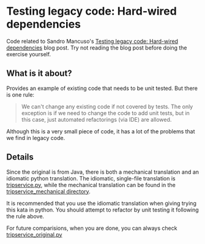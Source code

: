 Testing legacy code: Hard-wired dependencies
============================================

Code related to Sandro Mancuso's [Testing legacy code: Hard-wired dependencies][1] blog post. Try not reading the blog post before doing the exercise yourself.

What is it about?
-----------------

Provides an example of existing code that needs to be unit tested. But there is one rule:

> We can't change any existing code if not covered by tests. The only exception is if we need to change the code to add unit tests, but in this case, just automated refactorings (via IDE) are allowed. 

Although this is a very small piece of code, it has a lot of the problems that we find in legacy code. 

Details
-------
Since the original is from Java, there is both a mechanical translation and an idiomatic python translation. The idiomatic, single-file translation is [tripservice.py][2], while the mechanical translation can be found in the [tripservice_mechanical directory][3].

It is recommended that you use the idiomatic translation when giving trying this kata in python. You should attempt to refactor by unit testing it following the rule above.

For future comparisions, when you are done, you can always check [tripservice_original.py][4]

[1]: http://craftedsw.blogspot.com/2011/07/testing-legacy-hard-wired-dependencies.html "Testing legacy code: Hard-wired dependencies blog post"
[2]: https://github.com/bricef/trip-service-kata/blob/master/python/tripservice.py "tripservice.py"
[3]: https://github.com/bricef/trip-service-kata/blob/master/python/tripservice_mechanical "tripservice mechanical translation from original Java Code"
[4]: https://github.com/bricef/trip-service-kata/blob/master/python/tripservice_original.py "tripservice_original.py"
